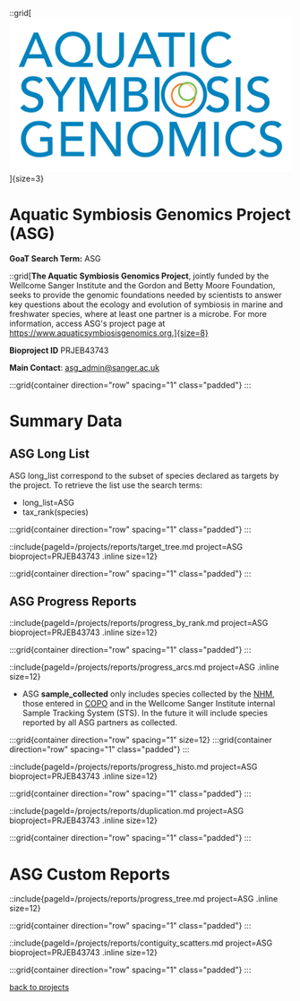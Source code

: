 ::grid[![GoaT](/static/images/ASG_logo_transparent.png)]{size=3}

# Aquatic Symbiosis Genomics Project (ASG)

**GoaT Search Term:** ASG

::grid[**The Aquatic Symbiosis Genomics Project**, jointly funded by the Wellcome Sanger Institute and the Gordon and Betty Moore Foundation, seeks to provide the genomic foundations needed by scientists to answer key questions about the ecology and evolution of symbiosis in marine and freshwater species, where at least one partner is a microbe. For more information, access ASG's project page at https://www.aquaticsymbiosisgenomics.org.]{size=8}

**Bioproject ID** PRJEB43743

**Main Contact**: asg_admin@sanger.ac.uk

:::grid{container direction="row" spacing="1" class="padded"}
:::

# Summary Data

## ASG Long List

ASG long_list correspond to the subset of species declared as targets by the project. To retrieve the list use the search terms:

- long_list=ASG
- tax_rank(species)

:::grid{container direction="row" spacing="1" class="padded"}
:::

::include{pageId=/projects/reports/target_tree.md project=ASG bioproject=PRJEB43743 .inline size=12}

:::grid{container direction="row" spacing="1" class="padded"}
:::

## ASG Progress Reports

::include{pageId=/projects/reports/progress_by_rank.md project=ASG bioproject=PRJEB43743 .inline size=12}

:::grid{container direction="row" spacing="1" class="padded"}
:::

::include{pageId=/projects/reports/progress_arcs.md project=ASG .inline size=12}

- ASG **sample_collected** only includes species collected by the [NHM](https://data.nhm.ac.uk/), those entered in [COPO](https://copo-project.org) and in the Wellcome Sanger Institute internal Sample Tracking System (STS). In the future it will include species reported by all ASG partners as collected.

:::grid{container direction="row" spacing="1" size=12}
:::grid{container direction="row" spacing="1" class="padded"}
:::

::include{pageId=/projects/reports/progress_histo.md project=ASG bioproject=PRJEB43743 .inline size=12}

:::grid{container direction="row" spacing="1" class="padded"}
:::

::include{pageId=/projects/reports/duplication.md project=ASG bioproject=PRJEB43743 .inline size=12}

:::grid{container direction="row" spacing="1" class="padded"}
:::

# ASG Custom Reports

::include{pageId=/projects/reports/progress_tree.md project=ASG .inline size=12}

:::grid{container direction="row" spacing="1" class="padded"}
:::

::include{pageId=/projects/reports/contiguity_scatters.md project=ASG bioproject=PRJEB43743 .inline size=12}

:::grid{container direction="row" spacing="1" class="padded"}
:::

[back to projects](/projects)
